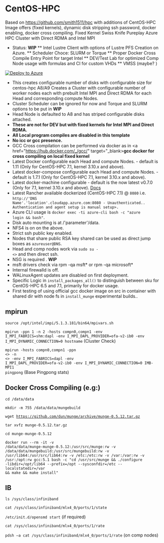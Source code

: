 # CentOS-HPC
Based on https://github.com/smith1511/hpc with additions of CentOS-HPC Image offers (fixed kernels), dynamic disk stripping ssh password, docker enabling, docker cross compiling. Fixed Kernel Swiss Knife Pureplay Azure HPC Cluster with Direct RDMA and Intel MPI
* Status: __WIP__
** Intel Lustre Client with options of Lustre PFS Creation on Azure.
** Scheduler Choce: SLURM or Torque
** Proper Docker Cross Compile Entry Point for target Intel
** DEV/Test Lab for optimized Comp Node usage with formulas and CI  for custom VHDs
** VMSS (maybe? )

<a href="https://portal.azure.com/#create/Microsoft.Template/uri/https%3A%2F%2Fraw.githubusercontent.com%2FAzure%2Fazure-bigcompute-hpcscripts%2Fmaster%2Fazuredeploy.json" target="_blank">
   <img alt="Deploy to Azure" src="http://azuredeploy.net/deploybutton.png"/>
</a>

* This creates configurable number of disks with configurable size for centos-hpc A8/A9 
Creates a Cluster with configurable number of worker nodes each with prebuilt Intel MPI and Direct RDMA for each Head and corresponding compute Nodes.
* Cluster Scheduler can be ignored for now and Torque and SLURM options to be put in __WIP__
* Head Node is defaulted to A8 and has striped configurable disks attached.
* __These are not for DEV but with fixed kernels for Intel MPI and Direct RDMA.__
* __All Local program compiles are disabled in this template__
* __No icc or gcc presence.__
* GCC Cross compilation can be performed via docker as in <a href="https://hub.docker.com/_/gcc/" target="_blank>__gcc docker for cross compiling on local fixed kernel__</a>
* Latest Docker configurable each Head and compute Nodes. - default is 1.11 (Only for CentOS-HPC 7.1, kernel 3.10.x and above).
* Latest docker-compose configurable each Head and compute Nodes. - default is 1.7.1 (Only for CentOS-HPC 7.1, kernel 3.10.x and above).
* Latest docker-machine configurable  - default is the now latest v0.7.0 (Only for 7.1, kernel 3.10.x and above). [Docs](https://docs.docker.com/machine/drivers/azure/)
* Latest Rancher available dockerized (CentOS-HPC 7.1) @ <code>8080</code> i.e. <code>http://'DNS Name'.'location'.cloudapp.azure.com:8080 - Unauthenticated.. Authentication and agent setup is manual setup>.</code>
* Azure CLI usage is <code>docker exec -ti azure-cli bash -c "azure login && bash"</code>.
* Disk auto mounting is at /'parameter'/data.
* NFS4 is on on the above.
* Strict ssh public key enabled.
* Nodes that share public RSA key shared can be used as direct jump boxes as <code>azureuser@DNS</code>.
* Head and comp nodes work via <code>sudo su - <<hpc user>></code> and then direct ssh.
* NSG is required . __WIP__
* msft drivers check via rpm -qa msft* or rpm -qa microsoft*
* Internal firewalld is off.
* WALinuxAgent updates are disabled on first deployment.
* Specific Logic in <code>install_packages_all()</code> to distinguish between sku for CentOS-HPC 6.5 and 7.1, primarily for docker usage.
* First testing of using official gcc docker image on src in container with shared dir with node fs in <code>install_munge</code> experimental builds.. 

## mpirun

<code>source /opt/intel/impi/5.1.3.181/bin64/mpivars.sh</code>

<code>mpirun -ppn 1 -n 2 -hosts compn0,compn1 -env I_MPI_FABRICS=shm:dapl -env I_MPI_DAPL_PROVIDER=ofa-v2-ib0 -env I_MPI_DYNAMIC_CONNECTION=0 hostname</code>  (Cluster Check)

<code>mpirun -hosts compn0,compn1 -ppn <<processes per node in number>> -n <<number of consequtive processes>> -env I_MPI_FABRICS=dapl -env I_MPI_DAPL_PROVIDER=ofa-v2-ib0 -env I_MPI_DYNAMIC_CONNECTION=0 IMB-MPI1 pingpong</code>
(Base Pingpong stats)

## Docker Cross Compiling (e.g:)

<code>cd /data/data</code>

<code>mkdir -m 755 /data/data/mungebuild</code>

<code>wget https://github.com/dun/munge/archive/munge-0.5.12.tar.gz</code>

<code>tar xvfz munge-0.5.12.tar.gz</code>

<code>cd munge-munge-0.5.12</code>

<code>docker run --rm -it -v /data/data/munge-munge-0.5.12:/usr/src/munge:rw -v /data/data/mungebuild:/usr/src/mungebuild:rw -v /usr/lib64:/usr/src/lib64:rw  -v /etc:/etc:rw -v /var:/var:rw -v /usr:/opt:rw  gcc:5.1 bash -c "cd /usr/src/munge && ./configure -libdir=/opt/lib64 --prefix=/opt --sysconfdir=/etc --localstatedir=/var && make && make install"</code>

## IB

<code>ls /sys/class/infiniband</code>

<code>cat /sys/class/infiniband/mlx4_0/ports/1/state</code>

<code>/etc/init.d/opensmd start</code> (if required)

<code>cat /sys/class/infiniband/mlx4_0/ports/1/rate</code>

<code>pdsh –a cat /sys/class/infiniband/mlx4_0/ports/1/rate</code> (on comp nodes)
